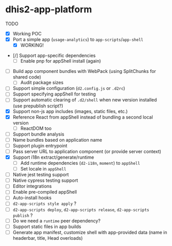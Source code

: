 # dhis2-app-platform

TODO

-   [x] Working POC
-   [x] Port a simple app (`usage-analytics`) to `app-scripts`/`app-shell`
    -   [x] WORKING!
-   [/] Support app-specific dependencies
    -   [ ] Enable pnp for appShell install (again)
-   [ ] Build app component bundles with WebPack (using SplitChunks for shared code)
    -   [ ] Audit package sizes
-   [ ] Support simple configuration (`d2.config.js` or `.d2rc`)
-   [ ] Support specifying appShell for testing
-   [ ] Support automatic clearing of `.d2/shell` when new version installed (use prepublish script?)
-   [x] Support non-js app includes (images, static files, etc.)
-   [x] Reference React from appShell instead of bundling a second local version
    -   [ ] ReactDOM too
-   [ ] Support bundle analysis
-   [ ] Name bundles based on application name
-   [ ] Support plugin entrypoint
-   [ ] Pass server URL to application component (or provide server context)
-   [x] Support i18n extract/generate/runtime
    -   [ ] Add runtime dependencies (`d2-i18n`, `moment`) to `appShell`
    -   [ ] Set locale in `appShell`
-   [ ] Native jest testing support
-   [ ] Native cypress testing support
-   [ ] Editor integrations
-   [ ] Enable pre-compiled appShell
-   [ ] Auto-install hooks
-   [ ] `d2-app-scripts style apply` ?
-   [ ] `d2-app-scripts deploy`, `d2-app-scripts release`, `d2-app-scripts publish` ?
-   [ ] Do we need a `runtime` peer dependency?
-   [ ] Support static files in app builds
-   [ ] Generate app manifest, customize shell with app-provided data (name in headerbar, title, Head overloads)

